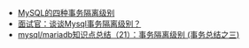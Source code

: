 - [MySQL的四种事务隔离级别](https://www.cnblogs.com/huanongying/p/7021555.html)
- [面试官：谈谈Mysql事务隔离级别？](https://baijiahao.baidu.com/s?id=1629344395894429251&wfr=spider&for=pc)
- [mysql/mariadb知识点总结（21）：事务隔离级别 (事务总结之三)](http://www.zsythink.net/archives/1233/)